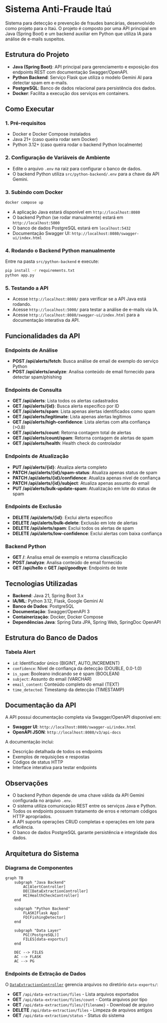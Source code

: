 # Sistema Anti-Fraude Itaú

Sistema para detecção e prevenção de fraudes bancárias, desenvolvido como projeto para o Itaú. O projeto é composto por uma API principal em Java (Spring Boot) e um backend auxiliar em Python que utiliza IA para análise de e-mails suspeitos.

## Estrutura do Projeto

- **Java (Spring Boot)**: API principal para gerenciamento e exposição dos endpoints REST com documentação Swagger/OpenAPI.
- **Python Backend**: Serviço Flask que utiliza o modelo Gemini AI para detectar spam em e-mails.
- **PostgreSQL**: Banco de dados relacional para persistência dos dados.
- **Docker**: Facilita a execução dos serviços em containers.

## Como Executar

### 1. Pré-requisitos

- Docker e Docker Compose instalados
- Java 21+ (caso queira rodar sem Docker)
- Python 3.12+ (caso queira rodar o backend Python localmente)

### 2. Configuração de Variáveis de Ambiente

- Edite o arquivo `.env` na raiz para configurar o banco de dados.
- O backend Python utiliza `src/python-backend/.env` para a chave da API Gemini.

### 3. Subindo com Docker

```sh
docker compose up
```

- A aplicação Java estará disponível em `http://localhost:8080`
- O backend Python (se rodar manualmente) estará em `http://localhost:5000`
- O banco de dados PostgreSQL estará em `localhost:5432`
- Documentação Swagger UI: `http://localhost:8080/swagger-ui/index.html`

### 4. Rodando o Backend Python manualmente

Entre na pasta `src/python-backend` e execute:

```sh
pip install -r requirements.txt
python app.py
```

### 5. Testando a API

- Acesse `http://localhost:8080/` para verificar se a API Java está rodando.
- Acesse `http://localhost:5000/` para testar a análise de e-mails via IA.
- Acesse `http://localhost:8080/swagger-ui/index.html` para a documentação interativa da API.

## Funcionalidades da API

### Endpoints de Análise
- **POST /api/alerts/fetch**: Busca análise de email de exemplo do serviço Python
- **POST /api/alerts/analyze**: Analisa conteúdo de email fornecido para detectar spam/phishing

### Endpoints de Consulta
- **GET /api/alerts**: Lista todos os alertas cadastrados
- **GET /api/alerts/{id}**: Busca alerta específico por ID
- **GET /api/alerts/spam**: Lista apenas alertas identificados como spam
- **GET /api/alerts/legitimate**: Lista apenas alertas legítimos
- **GET /api/alerts/high-confidence**: Lista alertas com alta confiança (>0.8)
- **GET /api/alerts/count**: Retorna contagem total de alertas
- **GET /api/alerts/count/spam**: Retorna contagem de alertas de spam
- **GET /api/alerts/health**: Health check do controlador

### Endpoints de Atualização
- **PUT /api/alerts/{id}**: Atualiza alerta completo
- **PATCH /api/alerts/{id}/spam-status**: Atualiza apenas status de spam
- **PATCH /api/alerts/{id}/confidence**: Atualiza apenas nível de confiança
- **PATCH /api/alerts/{id}/subject**: Atualiza apenas assunto do email
- **PUT /api/alerts/bulk-update-spam**: Atualização em lote do status de spam

### Endpoints de Exclusão
- **DELETE /api/alerts/{id}**: Exclui alerta específico
- **DELETE /api/alerts/bulk-delete**: Exclusão em lote de alertas
- **DELETE /api/alerts/spam**: Exclui todos os alertas de spam
- **DELETE /api/alerts/low-confidence**: Exclui alertas com baixa confiança

### Backend Python
- **GET /**: Analisa email de exemplo e retorna classificação
- **POST /analyze**: Analisa conteúdo de email fornecido
- **GET /api/hello** e **GET /api/goodbye**: Endpoints de teste

## Tecnologias Utilizadas

- **Backend**: Java 21, Spring Boot 3.x
- **IA/ML**: Python 3.12, Flask, Google Gemini AI
- **Banco de Dados**: PostgreSQL
- **Documentação**: Swagger/OpenAPI 3
- **Containerização**: Docker, Docker Compose
- **Dependências Java**: Spring Data JPA, Spring Web, SpringDoc OpenAPI

## Estrutura do Banco de Dados

### Tabela Alert
- `id`: Identificador único (BIGINT, AUTO_INCREMENT)
- `confidence`: Nível de confiança da detecção (DOUBLE, 0.0-1.0)
- `is_spam`: Booleano indicando se é spam (BOOLEAN)
- `subject`: Assunto do email (VARCHAR)
- `email_content`: Conteúdo completo do email (TEXT)
- `time_detected`: Timestamp da detecção (TIMESTAMP)

## Documentação da API

A API possui documentação completa via Swagger/OpenAPI disponível em:
- **Swagger UI**: `http://localhost:8080/swagger-ui/index.html`
- **OpenAPI JSON**: `http://localhost:8080/v3/api-docs`

A documentação inclui:
- Descrição detalhada de todos os endpoints
- Exemplos de requisições e respostas
- Códigos de status HTTP
- Interface interativa para testar endpoints

## Observações

- O backend Python depende de uma chave válida da API Gemini configurada no arquivo `.env`.
- O sistema utiliza comunicação REST entre os serviços Java e Python.
- Todos os endpoints possuem tratamento de erros e retornam códigos HTTP apropriados.
- A API suporta operações CRUD completas e operações em lote para eficiência.
- O banco de dados PostgreSQL garante persistência e integridade dos dados.

## Arquitetura do Sistema

### Diagrama de Componentes

```mermaid
graph TB
    subgraph "Java Backend"
        AC[AlertController]
        DEC[DataExtractionController]
        HC[HealthCheckController]
    end
    
    subgraph "Python Backend"
        FLASK[Flask App]
        FD[FishingDetector]
    end
    
    subgraph "Data Layer"
        PG[(PostgreSQL)]
        FILES[data-exports/]
    end
    
    DEC --> FILES
    AC --> FLASK
    AC --> PG
```

### Endpoints de Extração de Dados

O [`DataExtractionController`](src/main/java/com/itau/antifraud/controller/DataExtractionController.java) gerencia arquivos no diretório `data-exports/`:

- **GET** `/api/data-extraction/files` - Lista arquivos exportados
- **GET** `/api/data-extraction/files/count` - Conta arquivos por tipo
- **GET** `/api/data-extraction/files/{filename}` - Download de arquivo
- **DELETE** `/api/data-extraction/files` - Limpeza de arquivos antigos
- **GET** `/api/data-extraction/status` - Status do sistema

